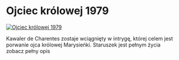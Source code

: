 Ojciec królowej 1979 
=============
[![Ojciec królowej 1979 ](http://vidos.pl/images/player.gif)](http://vidos.pl/ojciec-krolowej-1979)

 Kawaler de Charentes zostaje wciągnięty w intrygę, której celem jest porwanie ojca królowej Marysieńki. Staruszek jest pełnym życia zobacz pełny opis
